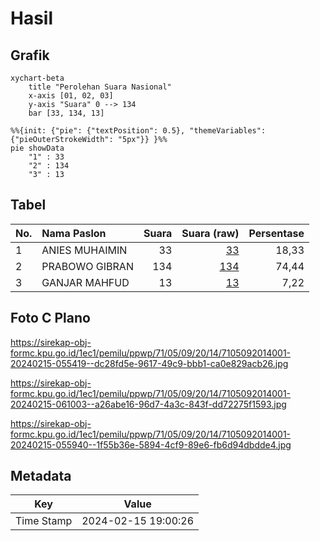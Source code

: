 # Hasil

## Grafik

```mermaid
xychart-beta
    title "Perolehan Suara Nasional"
    x-axis [01, 02, 03]
    y-axis "Suara" 0 --> 134
    bar [33, 134, 13]
```

```mermaid
%%{init: {"pie": {"textPosition": 0.5}, "themeVariables": {"pieOuterStrokeWidth": "5px"}} }%%
pie showData
    "1" : 33
    "2" : 134
    "3" : 13
```

## Tabel

| No. | Nama Paslon    | Suara | Suara (raw) | Persentase |
|:--- |:-------------- | -----:| -----------:| ----------:|
| 1   | ANIES MUHAIMIN | 33    | [33][p-1]   | 18,33      |
| 2   | PRABOWO GIBRAN | 134   | [134][p-2]  | 74,44      |
| 3   | GANJAR MAHFUD  | 13    | [13][p-3]   | 7,22       |


[p-1]: https://github.com/gigit-pemilu/pemilu-2024/blob/main/pilpres/hitung-suara/sub/71-sulawesi-utara/sub/05-minahasa-selatan/sub/09-tenga/sub/2014-molinow/sub/001-tps/sub/paslon-1.txt
[p-2]: https://github.com/gigit-pemilu/pemilu-2024/blob/main/pilpres/hitung-suara/sub/71-sulawesi-utara/sub/05-minahasa-selatan/sub/09-tenga/sub/2014-molinow/sub/001-tps/sub/paslon-2.txt
[p-3]: https://github.com/gigit-pemilu/pemilu-2024/blob/main/pilpres/hitung-suara/sub/71-sulawesi-utara/sub/05-minahasa-selatan/sub/09-tenga/sub/2014-molinow/sub/001-tps/sub/paslon-3.txt

## Foto C Plano

https://sirekap-obj-formc.kpu.go.id/1ec1/pemilu/ppwp/71/05/09/20/14/7105092014001-20240215-055419--dc28fd5e-9617-49c9-bbb1-ca0e829acb26.jpg

https://sirekap-obj-formc.kpu.go.id/1ec1/pemilu/ppwp/71/05/09/20/14/7105092014001-20240215-061003--a26abe16-96d7-4a3c-843f-dd72275f1593.jpg

https://sirekap-obj-formc.kpu.go.id/1ec1/pemilu/ppwp/71/05/09/20/14/7105092014001-20240215-055940--1f55b36e-5894-4cf9-89e6-fb6d94dbdde4.jpg


## Metadata

| Key        | Value               |
| ---------- | ------------------- |
| Time Stamp | 2024-02-15 19:00:26 |




